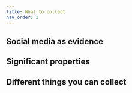 ```yaml
---
title: What to collect
nav_order: 2
---
```

## Social media as evidence
## Significant properties
## Different things you can collect
